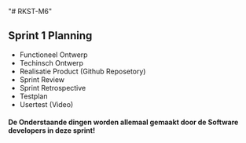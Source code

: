 "# RKST-M6" 


## Sprint 1 Planning

- Functioneel Ontwerp
- Techinsch Ontwerp
- Realisatie Product (Github Reposetory)
- Sprint Review
- Sprint Retrospective 
- Testplan
- Usertest (Video)

#### De Onderstaande dingen worden allemaal gemaakt door de Software developers in deze sprint!